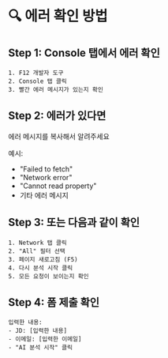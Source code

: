 # 🔍 에러 확인 방법

## Step 1: Console 탭에서 에러 확인
```
1. F12 개발자 도구
2. Console 탭 클릭
3. 빨간 에러 메시지가 있는지 확인
```

## Step 2: 에러가 있다면
에러 메시지를 복사해서 알려주세요

예시:
- "Failed to fetch"
- "Network error"
- "Cannot read property"
- 기타 에러 메시지

## Step 3: 또는 다음과 같이 확인
```
1. Network 탭 클릭
2. "All" 필터 선택
3. 페이지 새로고침 (F5)
4. 다시 분석 시작 클릭
5. 모든 요청이 보이는지 확인
```

## Step 4: 폼 제출 확인
```
입력한 내용:
- JD: [입력한 내용]
- 이메일: [입력한 이메일]
- "AI 분석 시작" 클릭
```

